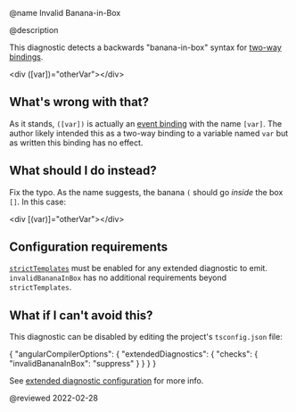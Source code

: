 @name Invalid Banana-in-Box

@description

This diagnostic detects a backwards "banana-in-box" syntax for [two-way bindings](guide/two-way-binding).

<code-example format="html" language="html">

&lt;div ([var])="otherVar"&gt;&lt;/div&gt;

</code-example>

## What's wrong with that?

As it stands, `([var])` is actually an [event binding](guide/event-binding) with the name `[var]`.
The author likely intended this as a two-way binding to a variable named `var` but as written this binding has no effect.

## What should I do instead?

Fix the typo.
As the name suggests, the banana `(` should go *inside* the box `[]`.
In this case:

<code-example format="html" language="html">

&lt;div [(var)]="otherVar"&gt;&lt;/div&gt;

</code-example>

## Configuration requirements

[`strictTemplates`](guide/template-typecheck#strict-mode) must be enabled for any extended diagnostic to emit.
`invalidBananaInBox` has no additional requirements beyond `strictTemplates`.

## What if I can't avoid this?

This diagnostic can be disabled by editing the project's `tsconfig.json` file:

<code-example format="json" language="json">

{
  "angularCompilerOptions": {
    "extendedDiagnostics": {
      "checks": {
        "invalidBananaInBox": "suppress"
      }
    }
  }
}

</code-example>

See [extended diagnostic configuration](extended-diagnostics#configuration) for more info.

<!-- links -->

<!-- external links -->

<!-- end links -->

@reviewed 2022-02-28
